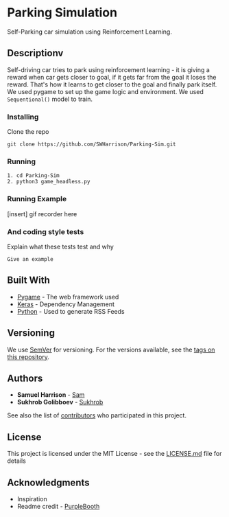 # Parking Simulation

Self-Parking car simulation using Reinforcement Learning.

## Descriptionv

Self-driving car tries to park using reinforcement learning - it is giving a reward when car gets closer to goal, if it gets far from the goal it loses the reward. That's how it learns to get closer to the goal and finally park itself. We used pygame to set up the game logic and environment. We used `Sequentional()` model to train. 


### Installing

Clone the repo 
```
git clone https://github.com/SWHarrison/Parking-Sim.git
```

### Running
```
1. cd Parking-Sim
2. python3 game_headless.py

```
### Running Example

[insert] gif recorder here

### And coding style tests

Explain what these tests test and why

```
Give an example
```

## Built With

* [Pygame](http://www.dropwizard.io/1.0.2/docs/) - The web framework used
* [Keras](https://maven.apache.org/) - Dependency Management
* [Python](https://rometools.github.io/rome/) - Used to generate RSS Feeds

## Versioning

We use [SemVer](http://semver.org/) for versioning. For the versions available, see the [tags on this repository](https://github.com/your/project/tags). 

## Authors

* **Samuel Harrison** - [Sam](https://github.com/SWHarrison)
* **Sukhrob Golibboev** - [Sukhrob](https://github.com/Sukhrobjon)

See also the list of [contributors](https://github.com/your/project/contributors) who participated in this project.

## License

This project is licensed under the MIT License - see the [LICENSE.md](LICENSE.md) file for details

## Acknowledgments

* Inspiration
* Readme credit - [PurpleBooth](https://github.com/PurpleBooth)

